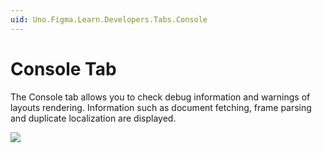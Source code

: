 ```yaml
---
uid: Uno.Figma.Learn.Developers.Tabs.Console
---
```


# Console Tab

The Console tab allows you to check debug information and warnings of layouts rendering. Information such as document fetching, frame parsing and duplicate localization are displayed.

![](assets/console.png)

